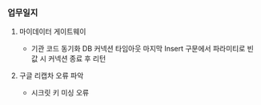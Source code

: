 ### 업무일지

1. 마이데이터 게이트웨이

   - 기관 코드 동기화 DB 커넥션 타임아웃 마지막 Insert 구문에서 파라미티로 빈값 시 커넥션 종료 후 리턴

2. 구글 리캡차 오류 파악

   - 시크릿 키 미싱 오류
